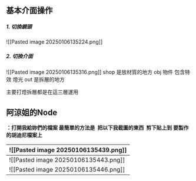## 基本介面操作
##### 1. 切換鏡頭
![[Pasted image 20250106135224.png]]
##### 2. 切換介面
![[Pasted image 20250106135316.png]]
shop 是放材質的地方
obj 物件 包含特效 燈光
out 是拆層的地方

主要打燈拆層都是在這三層運用

## 阿涼姐的Node
**：打開我給妳們的檔案 最簡單的方法是  把以下我截圖的東西  剪下貼上到 要製作的胡迪尼檔案上**

| ![[Pasted image 20250106135439.png]] |
| ------------------------------------ |
| ![[Pasted image 20250106135443.png]] |
| ![[Pasted image 20250106135446.png]] |

